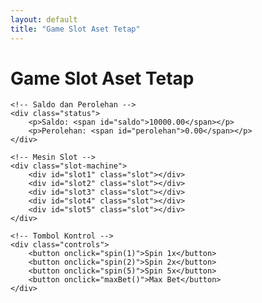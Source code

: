 ```yaml
---
layout: default
title: "Game Slot Aset Tetap"
---
```


<link rel="stylesheet" href="style.css">

<div class="container">
    <h1>Game Slot Aset Tetap</h1>
    
    <!-- Saldo dan Perolehan -->
    <div class="status">
        <p>Saldo: <span id="saldo">10000.00</span></p>
        <p>Perolehan: <span id="perolehan">0.00</span></p>
    </div>

    <!-- Mesin Slot -->
    <div class="slot-machine">
        <div id="slot1" class="slot"></div>
        <div id="slot2" class="slot"></div>
        <div id="slot3" class="slot"></div>
        <div id="slot4" class="slot"></div>
        <div id="slot5" class="slot"></div>
    </div>

    <!-- Tombol Kontrol -->
    <div class="controls">
        <button onclick="spin(1)">Spin 1x</button>
        <button onclick="spin(2)">Spin 2x</button>
        <button onclick="spin(5)">Spin 5x</button>
        <button onclick="maxBet()">Max Bet</button>
    </div>
</div>

<script src="script.js"></script>
